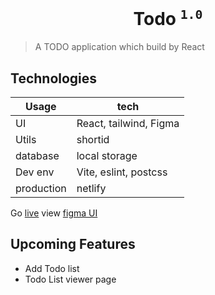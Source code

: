 <h1 align="center">Todo <sup><code>1.0</code></sup></h1>

> A TODO application which build by React

## Technologies
Usage  | tech
------------- | -------------
UI  | React, tailwind, Figma
Utils  | shortid
database | local storage
Dev env | Vite, eslint, postcss
production | netlify

Go [live](https://stoic-darwin-a8f162.netlify.app/) view
[figma UI](https://www.figma.com/file/pooOEE9h3Hg12p5C5wDGUv/Todo?node-id=0%3A1)

## Upcoming Features
 - Add Todo list
 - Todo List viewer page